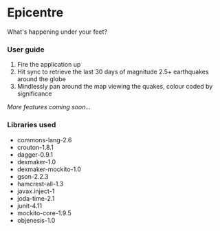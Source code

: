 Epicentre
=========

What's happening under your feet?

### User guide

1. Fire the application up
2. Hit sync to retrieve the last 30 days of magnitude 2.5+ earthquakes around the globe
3. Mindlessly pan around the map viewing the quakes, colour coded by significance

_More features coming soon..._

### Libraries used

* commons-lang-2.6
* crouton-1.8.1
* dagger-0.9.1
* dexmaker-1.0
* dexmaker-mockito-1.0
* gson-2.2.3
* hamcrest-all-1.3
* javax.inject-1
* joda-time-2.1
* junit-4.11
* mockito-core-1.9.5
* objenesis-1.0

